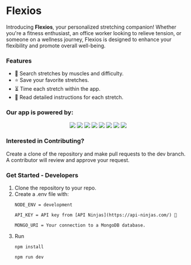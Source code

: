 # Flexios

Introducing **Flexios**, your personalized stretching companion! Whether you're a fitness enthusiast, an office worker looking to relieve tension, or someone on a wellness journey, Flexios is designed to enhance your flexibility and promote overall well-being.

### Features
- 🔎 Search stretches by muscles and difficulty.
- ⭐️ Save your favorite stretches. 
- ⏳ Time each stretch within the app. 
- 📖 Read detailed instructions for each stretch. 

### Our app is powered by: 
<div align="center">
   <img src='https://img.shields.io/badge/javascript-yellow?style=for-the-badge&logo=javascript&logoColor=white&color=yellow'/>
   <img src='https://img.shields.io/badge/react-js?style=for-the-badge&logo=react&logoColor=white&color=black'/>
   <img src='https://img.shields.io/badge/node-red?style=for-the-badge&logo=nodedotjs&logoColor=white&color=green'/>
   <img src='https://img.shields.io/badge/Express-black?style=for-the-badge&logo=express&logoColor=white&color=black)' />
   <img src='https://img.shields.io/badge/Jest-purple?style=for-the-badge&logo=jest'/>
   <img src='https://img.shields.io/badge/SASS-gold?style=for-the-badge&logo=sass'/>
   <img src="https://img.shields.io/badge/MongoDB-green?style=for-the-badge&logo=mongodb&logoColor=white">
   <img src="https://img.shields.io/badge/brcypt-blue?style=for-the-badge&color=purple">
</div>

### Interested in Contributing?

Create a clone of the repository and make pull requests to the dev branch. A contributor will review and approve your request. 

### Get Started - Developers

1. Clone the repository to your repo. 
2. Create a .env file with:
      ```
      NODE_ENV = development

      API_KEY = API key from [API Ninjas](https://api-ninjas.com/) 🥷
      
      MONGO_URI = Your connection to a MongoDB database. 
      ```
3. Run
   ```
   npm install
   ```
   ```
   npm run dev
   ```
